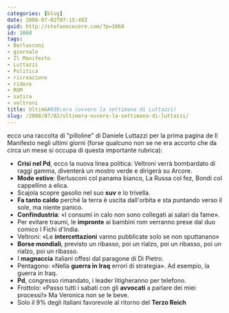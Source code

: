 ```yaml
---
categories: [blog]
date: 2008-07-02T07:15:49Z
guid: http://stefanocecere.com/?p=1068
id: 1068
tags:
- Berlusconi
- giornale
- Il Manifesto
- Luttazzi
- Politica
- ricreazione
- ridere
- ROM
- satira
- veltroni
title: Ultim&#039;ora (ovvero la settimana di Luttazzi)
slug: /2008/07/02/ultimora-ovvero-la-settimana-di-luttazzi/
---
```


ecco una raccolta di "pilloline" di Daniele Luttazzi per la prima pagina de Il Manifesto negli ultimi giorni (forse qualcuno non se ne era accorto che da circa un mese si occupa di questa importante rubrica):

- **Crisi nel Pd**, ecco la nuova linea politica: Veltroni verrà bombardato di raggi gamma, diventerà un mostro verde e dirigerà su Arcore.
- **Mode estive**: Berlusconi col panama bianco, La Russa col fez, Bondi col cappellino a elica.
- Scajola scopre gasolio nel suo **suv** e lo trivella.
- **Fa tanto caldo** perché la terra è uscita dall'orbita e sta puntando verso il sole, ma niente panico.
- **Confindustria**: «I consumi in calo non sono collegati ai salari da fame».
- Per evitare traumi, le **impronte** ai bambini rom verranno prese dal duo comico I Fichi d'India.
- Veltroni: «Le **intercettazioni** vanno pubblicate solo se non sputtanano»
- **Borse mondiali**, previsto un ribasso, poi un rialzo, poi un ribasso, poi un rialzo, poi un ribasso.
- I **magnaccia** italiani offesi dal paragone di Di Pietro.
- Pentagono: «Nella **guerra in Iraq** errori di strategia». Ad esempio, la guerra in Iraq.
- **Pd**, congresso rimandato, i leader litigheranno per telefono.
- Frottolo: «Passo tutti i sabati con gli **avvocati** a parlare dei miei processi!» Ma Veronica non se le beve.
- Solo il 9% degli italiani favorevole al ritorno del **Terzo Reich**